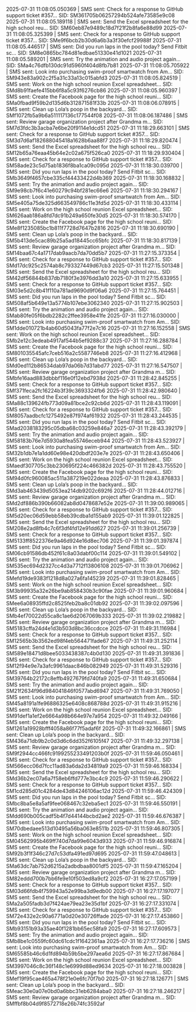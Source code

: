 2025-07-31 11:08:05.050369 | SMS sent: Check for a response to GitHub support ticket #357... SID: SM361705b06257294b524afe73585e9c08
2025-07-31 11:08:05.189118 | SMS sent: Send the Excel spreadsheet for the high school reu... SID: SM60eb87e9489c18d7f21f2b8fa6e88d99
2025-07-31 11:08:05.325399 | SMS sent: Check for a response to GitHub support ticket #357... SID: SMe9f6bcb2b30d6a6b3a3f30efcf29988f
2025-07-31 11:08:05.446517 | SMS sent: Did you run laps in the pool today? Send Fitbit sc... SID: SM8e0865bc784d81edbae51330e41d1021
2025-07-31 11:08:05.589201 | SMS sent: Try the animation and audio project again... SID: SMa4c76dfb130dc91d5960f404d8fb7b81
2025-07-31 11:08:05.705922 | SMS sent: Look into purchasing swim-proof smartwatch from Am... SID: SM943e83a902c2f5a31c33a13c015abfd3
2025-07-31 11:08:05.824519 | SMS sent: Work on the high school reunion Excel spreadsheet... SID: SMd8b91faefe415bb6f8a5c93f6276cb86
2025-07-31 11:08:05.960397 | SMS sent: Create the Facebook page for the high school reuni... SID: SMa0fbad9f59b2d135d6b312871581f33b
2025-07-31 11:08:06.078915 | SMS sent: Clean up Lola’s poop in the backyard... SID: SMf1072fb5a9b6a511117136c177544f08
2025-07-31 11:08:06.187486 | SMS sent: Review garage organization project after Grandma m... SID: SM7d3fdc3b3acba7e6be20f9114e1dcd51
2025-07-31 11:18:29.663101 | SMS sent: Check for a response to GitHub support ticket #357... SID: SM3d7d6af182688045418a1628b6aa88f7
2025-07-31 11:18:29.820474 | SMS sent: Send the Excel spreadsheet for the high school reu... SID: SM12b65a76eaa45b64e2c02a675f526ca0
2025-07-31 11:18:29.930404 | SMS sent: Check for a response to GitHub support ticket #357... SID: SM58ade23c5d75ab1836f8ba1ca09c095d
2025-07-31 11:18:30.039700 | SMS sent: Did you run laps in the pool today? Send Fitbit sc... SID: SMb3649f4657cbe335cf44433422d4b369
2025-07-31 11:18:30.168832 | SMS sent: Try the animation and audio project again... SID: SM9e98cb7f6c41e60279c94bf281ec66e6
2025-07-31 11:18:30.294167 | SMS sent: Look into purchasing swim-proof smartwatch from Am... SID: SM5e405a75de325d663549786c11e3fd5d
2025-07-31 11:18:30.433114 | SMS sent: Work on the high school reunion Excel spreadsheet... SID: SM626aab186a8fd7dc91b249a650fe30d5
2025-07-31 11:18:30.574170 | SMS sent: Create the Facebook page for the high school reuni... SID: SMe8f1235085bc1b811f7728d7647b2816
2025-07-31 11:18:30.690190 | SMS sent: Clean up Lola’s poop in the backyard... SID: SM5b413de5cac89b25a5ad18445cc65bfc
2025-07-31 11:18:30.817139 | SMS sent: Review garage organization project after Grandma m... SID: SM14baa67c4a1717dab9aacb7da70dd5b7
2025-07-31 11:27:15.373354 | SMS sent: Check for a response to GitHub support ticket #357... SID: SMd17dc925c2574ab8c793327449d67cb3
2025-07-31 11:27:15.501348 | SMS sent: Send the Excel spreadsheet for the high school reu... SID: SM42df56844b837db7180f3e3976dd3a10
2025-07-31 11:27:15.633955 | SMS sent: Check for a response to GitHub support ticket #357... SID: SM03e5d2c8b41f110a781ad9690d9f06a6
2025-07-31 11:27:15.764451 | SMS sent: Did you run laps in the pool today? Send Fitbit sc... SID: SM508af5b649e13a5774b107ebe3062340
2025-07-31 11:27:15.902503 | SMS sent: Try the animation and audio project again... SID: SMab80fe05f6bdb2282c2ffee3958e41fe
2025-07-31 11:27:16.030000 | SMS sent: Look into purchasing swim-proof smartwatch from Am... SID: SM1dde010721b4ab60d5043fa77f2e7c16
2025-07-31 11:27:16.152558 | SMS sent: Work on the high school reunion Excel spreadsheet... SID: SMb2e12c3edeab4917af544b5ef9288c37
2025-07-31 11:27:16.288784 | SMS sent: Create the Facebook page for the high school reuni... SID: SM801035545afc7ceb516a2c5587746eb8
2025-07-31 11:27:16.412968 | SMS sent: Clean up Lola’s poop in the backyard... SID: SMd0ed112b86534dab97da06b7d31abd77
2025-07-31 11:27:16.547507 | SMS sent: Review garage organization project after Grandma m... SID: SMbfe16aad883dbbbf116e0f12ebd7938d
2025-07-31 11:28:42.845255 | SMS sent: Check for a response to GitHub support ticket #357... SID: SMf371feca2fc16224b3f39c3693324fb6
2025-07-31 11:28:42.980640 | SMS sent: Send the Excel spreadsheet for the high school reu... SID: SMa88c139624fb773d09a81bce2c92cb6d
2025-07-31 11:28:43.119091 | SMS sent: Check for a response to GitHub support ticket #357... SID: SM8057aadbcfc1275492e87f974af61932
2025-07-31 11:28:43.244535 | SMS sent: Did you run laps in the pool today? Send Fitbit sc... SID: SMad2038183295c05dba68c03259e846a7
2025-07-31 11:28:43.392179 | SMS sent: Try the animation and audio project again... SID: SM58183b76e7d5930a8fea55746eceb944
2025-07-31 11:28:43.523927 | SMS sent: Look into purchasing swim-proof smartwatch from Am... SID: SM32b1db7e1a1dd60e98e420dbdf203e7e
2025-07-31 11:28:43.650406 | SMS sent: Work on the high school reunion Excel spreadsheet... SID: SMaedf307705c3bb230695f224c466382d
2025-07-31 11:28:43.755520 | SMS sent: Create the Facebook page for the high school reuni... SID: SM94d0fc960085ac511a387219e022deaa
2025-07-31 11:28:43.876833 | SMS sent: Clean up Lola’s poop in the backyard... SID: SMd3ab463439d5053ea214db9202c692f6
2025-07-31 11:28:44.012716 | SMS sent: Review garage organization project after Grandma m... SID: SMd2df886b390b66082ab8d0478687e52e
2025-07-31 11:39:00.989065 | SMS sent: Check for a response to GitHub support ticket #357... SID: SM5d20ec06d59ebb58eb39cdba1d155ab9
2025-07-31 11:39:01.122825 | SMS sent: Send the Excel spreadsheet for the high school reu... SID: SM208e2ad8fb4c7c6f3df4fd12e91dd627
2025-07-31 11:39:01.256739 | SMS sent: Check for a response to GitHub support ticket #357... SID: SM5133ff8522376e9a46d924e16d8ec706
2025-07-31 11:39:01.397874 | SMS sent: Did you run laps in the pool today? Send Fitbit sc... SID: SM06cb91586db452f61c8a03dabf00c114
2025-07-31 11:39:01.549102 | SMS sent: Try the animation and audio project again... SID: SM535ec694d2327cc4d3a7712f13806108
2025-07-31 11:39:01.706962 | SMS sent: Look into purchasing swim-proof smartwatch from Am... SID: SMefd19de9383f1218d8a027a6fa145239
2025-07-31 11:39:01.828465 | SMS sent: Work on the high school reunion Excel spreadsheet... SID: SM3b99935a32e26be9ab858430b3c90fae
2025-07-31 11:39:01.960684 | SMS sent: Create the Facebook page for the high school reuni... SID: SMee6a08935ffd2c8525feb2ba8c01db92
2025-07-31 11:39:02.097596 | SMS sent: Clean up Lola’s poop in the backyard... SID: SMb4ef70022d55ca8c1ae6d2067069b333
2025-07-31 11:39:02.219882 | SMS sent: Review garage organization project after Grandma m... SID: SM5183cffa24d4e1d3b503d8bc36ccdcce
2025-07-31 11:49:31.116984 | SMS sent: Check for a response to GitHub support ticket #357... SID: SM12565b3b3562ed98f4eb564471fade67
2025-07-31 11:49:31.252114 | SMS sent: Send the Excel spreadsheet for the high school reu... SID: SM589e18471d8bee5033438387c4b0d130
2025-07-31 11:49:31.391836 | SMS sent: Check for a response to GitHub support ticket #357... SID: SM12f94e9e7a3afc9961daac846b082949
2025-07-31 11:49:31.529316 | SMS sent: Did you run laps in the pool today? Send Fitbit sc... SID: SM39764b22172c8effb4927679fd740fa9
2025-07-31 11:49:31.650684 | SMS sent: Try the animation and audio project again... SID: SM21f2634f96d984041846f0577abd6947
2025-07-31 11:49:31.769050 | SMS sent: Look into purchasing swim-proof smartwatch from Am... SID: SM45a8191a1fe96886325e6408c868788d
2025-07-31 11:49:31.915216 | SMS sent: Work on the high school reunion Excel spreadsheet... SID: SM91def1a1ef2e6664a98b664e97e7a954
2025-07-31 11:49:32.049166 | SMS sent: Create the Facebook page for the high school reuni... SID: SM1261a19928bfff4058a86f77f5adaf6f
2025-07-31 11:49:32.166861 | SMS sent: Clean up Lola’s poop in the backyard... SID: SM436a71db9b2c0d3d6c6dd352f6105f47
2025-07-31 11:49:32.297138 | SMS sent: Review garage organization project after Grandma m... SID: SM9f2944cc466fc9199255233491203b0f
2025-07-31 11:59:46.050461 | SMS sent: Check for a response to GitHub support ticket #357... SID: SM566ecc06d7fcc11ad83a6da2d34819a9
2025-07-31 11:59:46.168334 | SMS sent: Send the Excel spreadsheet for the high school reu... SID: SMd36b2ec07a6a7f58eb6ffd777e3bc4c9
2025-07-31 11:59:46.290622 | SMS sent: Check for a response to GitHub support ticket #357... SID: SM1cd285d01c4284de43d84246106ac12d
2025-07-31 11:59:46.424309 | SMS sent: Did you run laps in the pool today? Send Fitbit sc... SID: SMbc8ba5e8a5af9fee068467c32eba5ec1
2025-07-31 11:59:46.550191 | SMS sent: Try the animation and audio project again... SID: SMdd690b005cadf5b4f7d44144bcbd2ae2
2025-07-31 11:59:46.676387 | SMS sent: Look into purchasing swim-proof smartwatch from Am... SID: SM70dbedaee513d10495a56ba063e8511b
2025-07-31 11:59:46.807305 | SMS sent: Work on the high school reunion Excel spreadsheet... SID: SM04562995b469ff740d7da99e6043d933
2025-07-31 11:59:46.916874 | SMS sent: Create the Facebook page for the high school reuni... SID: SM92b3f1f346c27d7c53dfa491ed97d695
2025-07-31 11:59:47.048613 | SMS sent: Clean up Lola’s poop in the backyard... SID: SMa63dc7ab752d6215a2adbdbaa8001df5
2025-07-31 11:59:47.165204 | SMS sent: Review garage organization project after Grandma m... SID: SM82eddd700b7bb6fe9e10f503ed8a9cf2
2025-07-31 16:27:17.057199 | SMS sent: Check for a response to GitHub support ticket #357... SID: SM03d66fdb4f759943a52e99ba3d9edb00
2025-07-31 16:27:17.197077 | SMS sent: Send the Excel spreadsheet for the high school reu... SID: SMa2a505fadb3d7f424ae79ea23e35d1bf
2025-07-31 16:27:17.331074 | SMS sent: Check for a response to GitHub support ticket #357... SID: SM72e432e2c90a6771a0d20e30726ffade
2025-07-31 16:27:17.453860 | SMS sent: Did you run laps in the pool today? Send Fitbit sc... SID: SMb93151b93a35ae40f1281bb65ec58fa9
2025-07-31 16:27:17.609573 | SMS sent: Try the animation and audio project again... SID: SMb8be1c0559fc60dc61cdc1f1642361aa
2025-07-31 16:27:17.736216 | SMS sent: Look into purchasing swim-proof smartwatch from Am... SID: SM65585b46c6d1fd894b59b5be297aea6d
2025-07-31 16:27:17.867684 | SMS sent: Work on the high school reunion Excel spreadsheet... SID: SM3997046c8c36f148c1e6999d88ed9634
2025-07-31 16:27:18.003828 | SMS sent: Create the Facebook page for the high school reuni... SID: SMef19f95cae465a478f21e0e6fc70f7b0
2025-07-31 16:27:18.126771 | SMS sent: Clean up Lola’s poop in the backyard... SID: SMeac30e0a07e0bd0a6bbc31eb6284aba0
2025-07-31 16:27:18.246217 | SMS sent: Review garage organization project after Grandma m... SID: SMffbf8b04d9f8572718e26b74fc3592af
